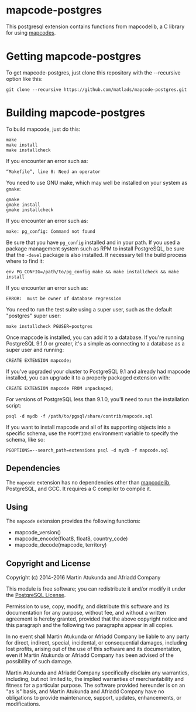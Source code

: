 mapcode-postgres
================

This postgresql extension contains functions from mapcodelib, a C library for
using [mapcodes](https://www.mapcode.com).

Getting mapcode-postgres
========================

To get mapcode-postgres, just clone this repository with the --recursive option
like this:

    git clone --recursive https://github.com/matlads/mapcode-postgres.git

Building mapcode-postgres
=========================

To build mapcode, just do this:

    make
    make install
    make installcheck


If you encounter an error such as:

    “Makefile”, line 8: Need an operator

You need to use GNU make, which may well be installed on your system as
`gmake`:

    gmake
    gmake install
    gmake installcheck

If you encounter an error such as:

    make: pg_config: Command not found

Be sure that you have `pg_config` installed and in your path. If you used a
package management system such as RPM to install PostgreSQL, be sure that the
`-devel` package is also installed. If necessary tell the build process where
to find it:

    env PG_CONFIG=/path/to/pg_config make && make installcheck && make install

If you encounter an error such as:

    ERROR:  must be owner of database regression

You need to run the test suite using a super user, such as the default
"postgres" super user:

    make installcheck PGUSER=postgres

Once mapcode is installed, you can add it to a database. If you're running
PostgreSQL 9.1.0 or greater, it's a simple as connecting to a database as a
super user and running:

    CREATE EXTENSION mapcode;

If you've upgraded your cluster to PostgreSQL 9.1 and already had mapcode
installed, you can upgrade it to a properly packaged extension with:

    CREATE EXTENSION mapcode FROM unpackaged;

For versions of PostgreSQL less than 9.1.0, you'll need to run the
installation script:

    psql -d mydb -f /path/to/pgsql/share/contrib/mapcode.sql

If you want to install mapcode and all of its supporting objects into a
specific schema, use the `PGOPTIONS` environment variable to specify the
schema, like so:

    PGOPTIONS=--search_path=extensions psql -d mydb -f mapcode.sql

Dependencies
------------
The `mapcode` extension has no dependencies other than
[mapcodelib](https://github.com/mapcode-foundation/mapcode-cpp), PostgreSQL,
and GCC. It requires a C compiler to compile it.


Using
-----

The `mapcode` extension provides the following functions:

* mapcode_version()
* mapcode_encode(float8, float8, country_code)
* mapcode_decode(mapcode, territory)


Copyright and License
---------------------

Copyright (c) 2014-2016 Martin Atukunda and Afriadd Company

This module is free software; you can redistribute it and/or modify it under
the [PostgreSQL License](http://www.opensource.org/licenses/postgresql).

Permission to use, copy, modify, and distribute this software and its
documentation for any purpose, without fee, and without a written agreement is
hereby granted, provided that the above copyright notice and this paragraph
and the following two paragraphs appear in all copies.

In no event shall Martin Atukunda or Afriadd Company be liable to any party for
direct, indirect, special, incidental, or consequential damages, including
lost profits, arising out of the use of this software and its documentation,
even if Martin Atukunda or Afriadd Company has been advised of the possibility of
such damage.

Martin Atukunda and Afriadd Company specifically disclaim any warranties,
including, but not limited to, the implied warranties of merchantability and
fitness for a particular purpose. The software provided hereunder is on an "as
is" basis, and Martin Atukunda and Afriadd Company have no obligations to provide
maintenance, support, updates, enhancements, or modifications.
